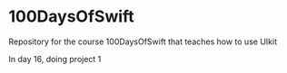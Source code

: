 # 100DaysOfSwift
Repository for the course 100DaysOfSwift that teaches how to use UIkit

In day 16, doing project 1 
